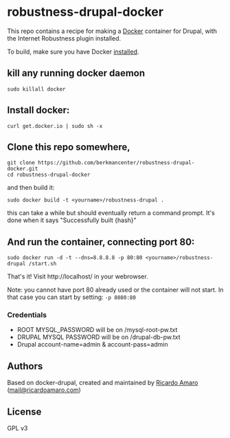 robustness-drupal-docker 
========================

This repo contains a recipe for making a [Docker](http://docker.io) container for Drupal, with the Internet Robustness plugin installed.

To build, make sure you have Docker [installed](http://www.docker.io/gettingstarted/).

## kill any running docker daemon
```
sudo killall docker
```
## Install docker:
```
curl get.docker.io | sudo sh -x
```

## Clone this repo somewhere, 
```
git clone https://github.com/berkmancenter/robustness-drupal-docker.git
cd robustness-drupal-docker
```
and then build it:
```
sudo docker build -t <yourname>/robustness-drupal .
```

this can take a while but should eventually return a command prompt. It's done when it says "Successfully built {hash}"

## And run the container, connecting port 80:
```
sudo docker run -d -t --dns=8.8.8.8 -p 80:80 <yourname>/robustness-drupal /start.sh
```
That's it!
Visit http://localhost/ in your webrowser. 

Note: you cannot have port 80 already used or the container will not start.
In that case you can start by setting: `-p 8080:80`


### Credentials

* ROOT   MYSQL_PASSWORD will be on /mysql-root-pw.txt
* DRUPAL MYSQL PASSWORD will be on /drupal-db-pw.txt
* Drupal account-name=admin & account-pass=admin


## Authors

Based on docker-drupal, created and maintained by [Ricardo Amaro][author] (<mail@ricardoamaro.com>)

## License
GPL v3

[author]:                 https://github.com/ricardoamaro
[docker_upstart_issue]:   https://github.com/dotcloud/docker/issues/223
[docker_index]:           https://index.docker.io/

